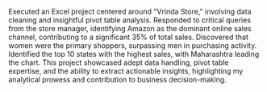 Executed an Excel project centered around "Vrinda Store," involving data cleaning and insightful pivot table analysis. Responded to critical queries from the store manager, identifying Amazon as the dominant online sales channel, contributing to a significant 35% of total sales. Discovered that women were the primary shoppers, surpassing men in purchasing activity. Identified the top 10 states with the highest sales, with Maharashtra leading the chart. This project showcased adept data handling, pivot table expertise, and the ability to extract actionable insights, highlighting my analytical prowess and contribution to business decision-making.
